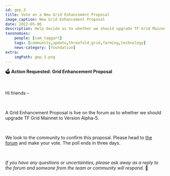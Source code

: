 ```yaml
---
id: gep_3
title: Vote on a New Grid Enhancement Proposal
image_caption: New Grid Enhancement Proposal
date: 2022-05-06
description: Help decide as to whether we should upgrade TF Grid Mainnet to Version Alpha-5.
taxonomies:
    people: [sam_taggart]
    tags: [community,update,threefold_grid,farming,technology]
    news-category: [foundation]
extra:
    imgPath: gep_3.png
---
```


🗳 **Action Requested: Grid Enhancement Proposal**

<br/>

Hi friends –

<br/>

A Grid Enhancement Proposal is live on the forum as to whether we should upgrade TF Grid Mainnet to Version Alpha-5.

<br/>

We look to the community to confirm this proposal. Please head to [the forum](https://forum.threefold.io/t/gep-grid-upgrade-to-version-alpha-5-a5/2797) and make your vote. The poll ends in three days.

<br/>

*If you have any questions or uncertainties, please ask away as a reply to the forum and someone from the team or community will respond.* 🙏